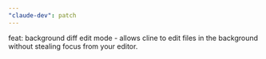 ```yaml
---
"claude-dev": patch
---
```


feat: background diff edit mode - allows cline to edit files in the background without stealing focus from your editor.
